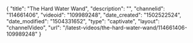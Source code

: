 {
    "title": "The Hard Water Wand",
    "description": "",
    "channelid": "114661406",
    "videoid": "109989248",
    "date_created": "1502522524",
    "date_modified": "1504331652",
    "type": "captivate",
    "layout": "channelVideo",
    "url": "\/latest-videos\/the-hard-water-wand\/114661406-109989248"
}